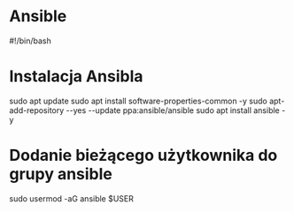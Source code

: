 # Ansible

#!/bin/bash

# Instalacja Ansibla
sudo apt update
sudo apt install software-properties-common -y
sudo apt-add-repository --yes --update ppa:ansible/ansible
sudo apt install ansible -y

# Dodanie bieżącego użytkownika do grupy ansible
sudo usermod -aG ansible $USER
